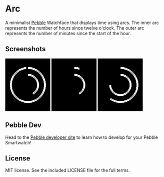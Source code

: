 # Arc
A minimalist [Pebble](https://getpebble.com/) Watchface that displays time using arcs. The inner arc represents the number of hours since twelve o'clock. The outer arc represents the number of minutes since the start of the hour.

## Screenshots
![Screenshot One](screenshots/arc-screenshot_05-59.png)
![Screenshot Two](screenshots/arc-screenshot_05-03.png)
![Screenshot Three](screenshots/arc-screenshot_09-35.png)

## Pebble Dev
Head to the [Pebble developer site](https://developer.getpebble.com/) to learn how to develop for your Pebble Smartwatch!

## License
MIT license. See the included LICENSE file for the full terms.
